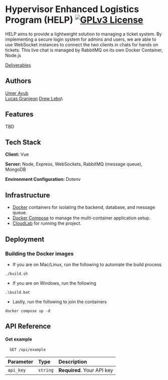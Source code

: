 <!-- 2/28/25 23:48: Using GNU GPLv3 License for now, could switch to something else later-->

# Hypervisor Enhanced Logistics Program (HELP) [![GPLv3 License](https://img.shields.io/badge/License-GPL%20v3-yellow.svg)](https://opensource.org/license/gpl-3-0)

HELP aims to provide a lightweight solution to managing a ticket system. By implementing a secure login system for admins and users, we are able to use WebSocket instances to connect the two clients in chats for hands on tickets. This live chat is managed by RabbitMQ on its own Docker Container, Node.js

[Deliverables](Deliverables/)

## Authors

[Umer Ayub](https://github.com/uayub02)\
[Lucas Granjeon](https://github.com/JV-Works)
[Drew Lebo](https://github.com/temporalcrow)\

## Features

<!-- 3/1/25 00:53: Do this after the app is closer to done -->

TBD

## Tech Stack

**Client:** Vue

**Server:** Node, Express, WebSockets, RabbitMQ (message queue), MongoDB

**Environment Configuration:** Dotenv

## Infrastructure

- [Docker](https://docs.docker.com/get-started/introduction/) containers for isolating the backend, database, and message queue.
- [Docker Compose](https://docs.docker.com/compose/) to manage the multi-container application setup.
- [CloudLab](https://www.cloudlab.us) for running the project.

## Deployment

### Building the Docker images

- If you are on Mac/Linux, run the following to automate the build process

```console
./build.sh
```

- If you are on Windows, run the following

```console
.\build.bat
```

- Lastly, run the following to join the containers

```console
docker compose up -d
```

## API Reference

#### Get example

```http
  GET /api/example
```

| Parameter | Type     | Description                |
| :-------- | :------- | :------------------------- |
| `api_key` | `string` | **Required**. Your API key |
